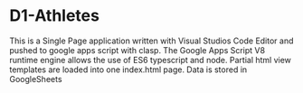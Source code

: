 # D1-Athletes
This is a Single Page application written with Visual Studios Code Editor and pushed to google apps script with clasp. The Google Apps Script V8 runtime engine allows the use of ES6 typescript and node.
Partial html view templates are loaded into one index.html page.
Data is stored in GoogleSheets

